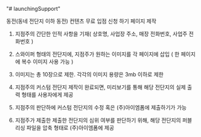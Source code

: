 "# launchingSupport" 

동전(동네 전단지 이하 동전) 컨텐츠 무료 입점 신청 하기 페이지 제작

1) 지점주의 간단한 인적 사항을 기재( 상호명, 사업장 주소, 매장 전화번호, 사업주 전화번호 )

2) 스와이퍼 형태의 전단지에, 지점주가 원하는 이미지를 각 페이지에 삽입 ( 한 페이지에 복수 이미지 사용 가능 )

3) 이미지는 총 10장으로 제한. 각각의 이미지 용량은 3mb 이하로 제한

4) 지점주의 커스텀 전단지 제작이 완료되면, 미리보기를 통해 해당 전단지의 실제 출력 형태를 사용자에게 제공

5) 지점주의 판단하에 커스텀 전단지의 수정 혹은 (주)아이엠폼에 제출하기가 가능

6) 지점주가 제출한 제출한 전단지의 심위 여부를 판단하기 위해, 해당 전단지의 퍼블리싱 파일을 압축 형태로 (주)아이엠폼에 제공